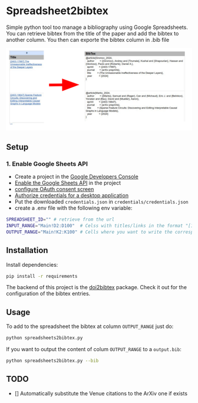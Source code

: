# Spreadsheet2bibtex
Simple python tool too manage a bibliography using Google Spreadsheets. You can retrieve bibtex from the title of the paper and add the bibtex to another column. You then can exporte the bibtex column in .bib file
  <p align="center">
    <img src="./images/title2bibtex.jpeg" width="900">
</p>



## Setup
### 1. Enable Google Sheets API
- Create a project in the [Google Developers Console](https://console.cloud.google.com/projectcreate)
- [Enable the Google Sheets API](https://console.cloud.google.com/flows/enableapi?apiid=sheets.googleapis.com) in the project 
- [configure OAuth consent screen](https://console.cloud.google.com/flows/enableapi?apiid=sheets.googleapis.com)
- [Authorize credentials for a desktop application](https://developers.google.com/sheets/api/quickstart/python#authorize_credentials_for_a_desktop_application)
- Put the downloaded `credentials.json` in `credentials/credentials.json`
- create a .env file with the following env variable:
```bash
SPREADSHEET_ID="" # retrieve from the url
INPUT_RANGE="Main!D2:D100"  # Celss with titles/links in the format "[1234.56789] Your amazing ArxIv paper"
OUTPUT_RANGE="Main!K2:K100" # Cells where you want to write the corresponding BibTex
```

## Installation
Install dependencies:
```bash
pip install -r requirements
```

The backend of this project is the [doi2bibtex](https://github.com/timothygebhard/doi2bibtex/tree/main) package. Check it out for the configuration of the bibtex entries. 

## Usage
To add to the spreadsheet the bibtex at column `OUTPUT_RANGE` just do:
```bash
python spreadsheets2bibtex.py
```

If you want to output the content of colum `OUTPUT_RANGE` to a `output.bib`:
```bash
python spreadsheets2bibtex.py --bib
```


## TODO

- [] Automatically substitute the Venue citations to the ArXiv one if exists
